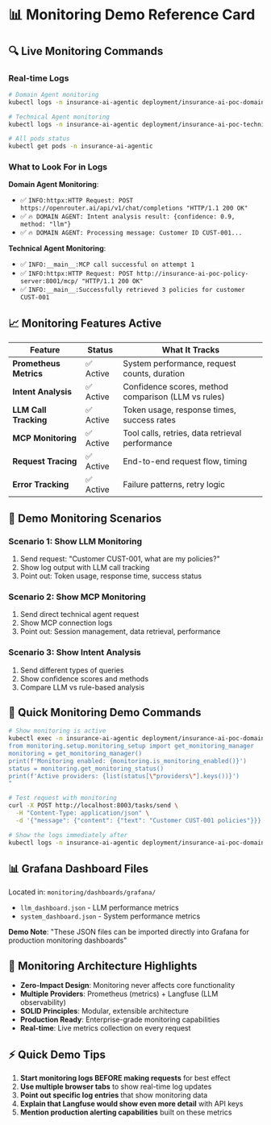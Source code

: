 # 📊 Monitoring Demo Reference Card

## 🔍 **Live Monitoring Commands**

### **Real-time Logs**
```bash
# Domain Agent monitoring
kubectl logs -n insurance-ai-agentic deployment/insurance-ai-poc-domain-agent --tail=10 -f

# Technical Agent monitoring  
kubectl logs -n insurance-ai-agentic deployment/insurance-ai-poc-technical-agent --tail=10 -f

# All pods status
kubectl get pods -n insurance-ai-agentic
```

### **What to Look For in Logs**

**Domain Agent Monitoring**:
- ✅ `INFO:httpx:HTTP Request: POST https://openrouter.ai/api/v1/chat/completions "HTTP/1.1 200 OK"`
- ✅ `🔥 DOMAIN AGENT: Intent analysis result: {confidence: 0.9, method: "llm"}`
- ✅ `🔥 DOMAIN AGENT: Processing message: Customer ID CUST-001...`

**Technical Agent Monitoring**:
- ✅ `INFO:__main__:MCP call successful on attempt 1`
- ✅ `INFO:httpx:HTTP Request: POST http://insurance-ai-poc-policy-server:8001/mcp/ "HTTP/1.1 200 OK"`
- ✅ `INFO:__main__:Successfully retrieved 3 policies for customer CUST-001`

## 📈 **Monitoring Features Active**

| Feature | Status | What It Tracks |
|---------|--------|---------------|
| **Prometheus Metrics** | ✅ Active | System performance, request counts, duration |
| **Intent Analysis** | ✅ Active | Confidence scores, method comparison (LLM vs rules) |
| **LLM Call Tracking** | ✅ Active | Token usage, response times, success rates |
| **MCP Monitoring** | ✅ Active | Tool calls, retries, data retrieval performance |
| **Request Tracing** | ✅ Active | End-to-end request flow, timing |
| **Error Tracking** | ✅ Active | Failure patterns, retry logic |

## 🎯 **Demo Monitoring Scenarios**

### **Scenario 1: Show LLM Monitoring**
1. Send request: "Customer CUST-001, what are my policies?"
2. Show log output with LLM call tracking
3. Point out: Token usage, response time, success status

### **Scenario 2: Show MCP Monitoring**  
1. Send direct technical agent request
2. Show MCP connection logs
3. Point out: Session management, data retrieval, performance

### **Scenario 3: Show Intent Analysis**
1. Send different types of queries
2. Show confidence scores and methods
3. Compare LLM vs rule-based analysis

## 🚨 **Quick Monitoring Demo Commands**

```bash
# Show monitoring is active
kubectl exec -n insurance-ai-agentic deployment/insurance-ai-poc-domain-agent -- python -c "
from monitoring.setup.monitoring_setup import get_monitoring_manager
monitoring = get_monitoring_manager()
print(f'Monitoring enabled: {monitoring.is_monitoring_enabled()}')
status = monitoring.get_monitoring_status()
print(f'Active providers: {list(status[\"providers\"].keys())}')
"

# Test request with monitoring
curl -X POST http://localhost:8003/tasks/send \
  -H "Content-Type: application/json" \
  -d '{"message": {"content": {"text": "Customer CUST-001 policies"}}}'

# Show the logs immediately after
kubectl logs -n insurance-ai-agentic deployment/insurance-ai-poc-domain-agent --tail=5
```

## 📊 **Grafana Dashboard Files**

Located in: `monitoring/dashboards/grafana/`
- `llm_dashboard.json` - LLM performance metrics
- `system_dashboard.json` - System performance metrics

**Demo Note**: "These JSON files can be imported directly into Grafana for production monitoring dashboards"

## 🔧 **Monitoring Architecture Highlights**

- **Zero-Impact Design**: Monitoring never affects core functionality
- **Multiple Providers**: Prometheus (metrics) + Langfuse (LLM observability)  
- **SOLID Principles**: Modular, extensible architecture
- **Production Ready**: Enterprise-grade monitoring capabilities
- **Real-time**: Live metrics collection on every request

## ⚡ **Quick Demo Tips**

1. **Start monitoring logs BEFORE making requests** for best effect
2. **Use multiple browser tabs** to show real-time log updates
3. **Point out specific log entries** that show monitoring data
4. **Explain that Langfuse would show even more detail** with API keys
5. **Mention production alerting capabilities** built on these metrics 